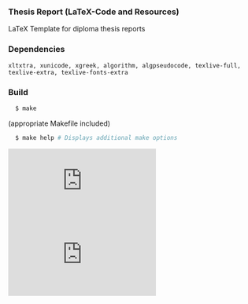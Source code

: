 ### Thesis Report (LaTeX-Code and Resources) 
LaTeX Template for diploma thesis reports


###  Dependencies

`xltxtra, xunicode, xgreek, algorithm, algpseudocode, texlive-full, texlive-extra, texlive-fonts-extra`
### Build
```bash
  $ make 
```
(appropriate Makefile included) 
```bash
  $ make help # Displays additional make options
```

![thesis_charisfil.pdf](https://github.com/ArtoriasAbyssslayer/ece-thesis-report/blob/master/thesis_charisfil.pdf)
![thesis_charisfil_presentation.pdf](https://github.com/ArtoriasAbyssslayer/ece-thesis-report/blob/master/presentation/thesis_presentation.pdf)

